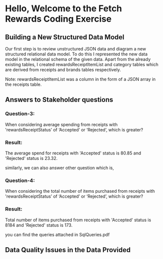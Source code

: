 # Hello, Welcome to the Fetch Rewards Coding Exercise

## Building a New Structured Data Model
Our first step is to review unstructured JSON data and diagram a new structured relational data model. To do this I represented the new data model in the relational schema of the given data. Apart from the already existing tables, I created rewardsReceiptItemList and category tables which are derived from receipts and brands tables respectively.

Note: rewardsReceiptItemList was a column in the form of a JSON array in the receipts table.

## Answers to Stakeholder questions

### Question-3: 
When considering average spending from receipts with 'rewardsReceiptStatus’ of ‘Accepted’ or ‘Rejected’, which is greater?

### Result: 
The average spend for receipts with 'Accepted' status is 80.85 and 'Rejected' status is 23.32.  

similarly, we can also answer other question which is,  

### Question-4:  
When considering the total number of items purchased from receipts with 'rewardsReceiptStatus’ of ‘Accepted’ or ‘Rejected’, which is greater?

### Result:
Total number of items purchased from receipts with 'Accepted' status is 8184 and 'Rejected' status is 173. 

you can find the queries attached in SqlQueries.pdf

## Data Quality Issues in the Data Provided


